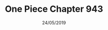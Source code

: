 ---
title: "One Piece Chapter 943"
date: 24/05/2019
range: 17
description: "One Piece Chapter 943"
previous: "chapter-942"
next: "chapter-944"
thumbnail: "One Piece"
manga: "manga"
---